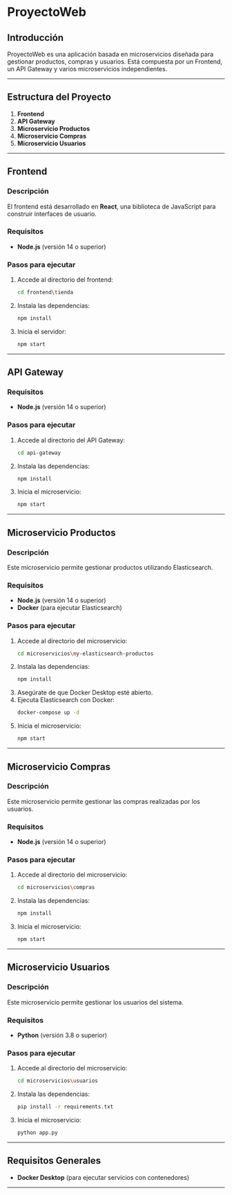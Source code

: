 # ProyectoWeb

## Introducción
ProyectoWeb es una aplicación basada en microservicios diseñada para gestionar productos, compras y usuarios. Está compuesta por un Frontend, un API Gateway y varios microservicios independientes.

---

## Estructura del Proyecto
1. **Frontend**
2. **API Gateway**
3. **Microservicio Productos**
4. **Microservicio Compras**
5. **Microservicio Usuarios**

---

## Frontend

### Descripción
El frontend está desarrollado en **React**, una biblioteca de JavaScript para construir interfaces de usuario.

### Requisitos
- **Node.js** (versión 14 o superior)

### Pasos para ejecutar
1. Accede al directorio del frontend:
   ```bash
   cd frontend\tienda
   ```
2. Instala las dependencias:
   ```bash
   npm install
   ```
3. Inicia el servidor:
   ```bash
   npm start
   ```

---

## API Gateway

### Requisitos
- **Node.js** (versión 14 o superior)

### Pasos para ejecutar
1. Accede al directorio del API Gateway:
   ```bash
   cd api-gateway
   ```
2. Instala las dependencias:
   ```bash
   npm install
   ```
3. Inicia el microservicio:
   ```bash
   npm start
   ```

---

## Microservicio Productos

### Descripción
Este microservicio permite gestionar productos utilizando Elasticsearch.

### Requisitos
- **Node.js** (versión 14 o superior)
- **Docker** (para ejecutar Elasticsearch)

### Pasos para ejecutar
1. Accede al directorio del microservicio:
   ```bash
   cd microservicios\my-elasticsearch-productos
   ```
2. Instala las dependencias:
   ```bash
   npm install
   ```
3. Asegúrate de que Docker Desktop esté abierto.
4. Ejecuta Elasticsearch con Docker:
   ```bash
   docker-compose up -d
   ```
5. Inicia el microservicio:
   ```bash
   npm start
   ```

---

## Microservicio Compras

### Descripción
Este microservicio permite gestionar las compras realizadas por los usuarios.

### Requisitos
- **Node.js** (versión 14 o superior)

### Pasos para ejecutar
1. Accede al directorio del microservicio:
   ```bash
   cd microservicios\compras
   ```
2. Instala las dependencias:
   ```bash
   npm install
   ```
3. Inicia el microservicio:
   ```bash
   npm start
   ```

---

## Microservicio Usuarios

### Descripción
Este microservicio permite gestionar los usuarios del sistema.

### Requisitos
- **Python** (versión 3.8 o superior)

### Pasos para ejecutar
1. Accede al directorio del microservicio:
   ```bash
   cd microservicios\usuarios
   ```
2. Instala las dependencias:
   ```bash
   pip install -r requirements.txt
   ```
3. Inicia el microservicio:
   ```bash
   python app.py
   ```

---

## Requisitos Generales
- **Docker Desktop** (para ejecutar servicios con contenedores)

---



